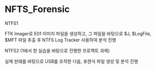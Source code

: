 # NFTS_Forensic

NTFS1

FTK Imager로 E01 이미지 파일을 생성하고, 그 파일을 바탕으로 $J, $LogFile, $MFT 파일 추출 후 NTFS Log Tracker 사용하여 분석 진행

NTFS2 (1에서 한 실습을 바탕으로 진행한 프로젝트 과제)

실제 판례를 바탕으로 USB를 조작한 다음, 포렌식 파일 생성 및 분석 진행
